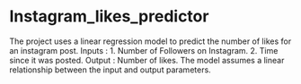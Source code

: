# Instagram_likes_predictor
The project uses a linear regression model to predict the number of likes for an instagram post.
Inputs :  1. Number of Followers on Instagram.
          2. Time since it was posted.
Output : Number of likes.
The model assumes a linear relationship between the input and output parameters.
